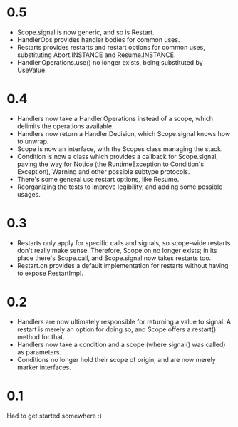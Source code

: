 # 0.5

* Scope.signal is now generic, and so is Restart.
* HandlerOps provides handler bodies for common uses.
* Restarts provides restarts and restart options for common uses, substituting Abort.INSTANCE and Resume.INSTANCE.
* Handler.Operations.use() no longer exists, being substituted by UseValue.

# 0.4

* Handlers now take a Handler.Operations instead of a scope, which delimits the operations available.
* Handlers now return a Handler.Decision, which Scope.signal knows how to unwrap.
* Scope is now an interface, with the Scopes class managing the stack.
* Condition is now a class which provides a callback for Scope.signal, paving the way for Notice (the RuntimeException to Condition's Exception), Warning and other possible subtype protocols.
* There's some general use restart options, like Resume.
* Reorganizing the tests to improve legibility, and adding some possible usages.

# 0.3

* Restarts only apply for specific calls and signals, so scope-wide restarts don't really make sense. Therefore, Scope.on no longer exists; in its place there's Scope.call, and Scope.signal now takes restarts too.
* Restart.on provides a default implementation for restarts without having to expose RestartImpl.

# 0.2

* Handlers are now ultimately responsible for returning a value to signal. A restart is merely an option for doing so, and Scope offers a restart() method for that.
* Handlers now take a condition and a scope (where signal() was called) as parameters.
* Conditions no longer hold their scope of origin, and are now merely marker interfaces.

# 0.1

Had to get started somewhere :)